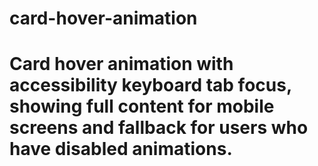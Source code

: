 # card-hover-animation
# Card hover animation with accessibility keyboard tab focus, showing full content for mobile screens and fallback for users who have disabled animations.